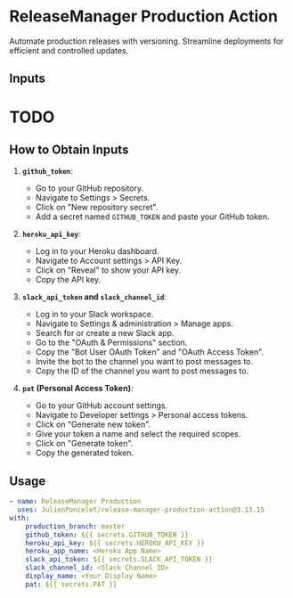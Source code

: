 # ReleaseManager Production Action

Automate production releases with versioning. Streamline deployments for efficient and controlled updates.

## Inputs

# TODO

## How to Obtain Inputs

1. **`github_token`**:
   - Go to your GitHub repository.
   - Navigate to Settings > Secrets.
   - Click on "New repository secret".
   - Add a secret named `GITHUB_TOKEN` and paste your GitHub token.

2. **`heroku_api_key`**:
   - Log in to your Heroku dashboard.
   - Navigate to Account settings > API Key.
   - Click on "Reveal" to show your API key.
   - Copy the API key.

3. **`slack_api_token` and `slack_channel_id`**:
   - Log in to your Slack workspace.
   - Navigate to Settings & administration > Manage apps.
   - Search for or create a new Slack app.
   - Go to the "OAuth & Permissions" section.
   - Copy the "Bot User OAuth Token" and "OAuth Access Token".
   - Invite the bot to the channel you want to post messages to.
   - Copy the ID of the channel you want to post messages to.

4. **`pat` (Personal Access Token)**:
   - Go to your GitHub account settings.
   - Navigate to Developer settings > Personal access tokens.
   - Click on "Generate new token".
   - Give your token a name and select the required scopes.
   - Click on "Generate token".
   - Copy the generated token.

## Usage

```yaml
- name: ReleaseManager Production
  uses: JulienPoncelet/release-manager-production-action@3.13.15
with:
	production_branch: master
	github_token: ${{ secrets.GITHUB_TOKEN }}
	heroku_api_key: ${{ secrets.HEROKU_API_KEY }}
	heroku_app_name: <Heroku App Name>
	slack_api_token: ${{ secrets.SLACK_API_TOKEN }}
	slack_channel_id: <Slack Channel ID>
	display_name: <Your Display Name>
	pat: ${{ secrets.PAT }}
```
